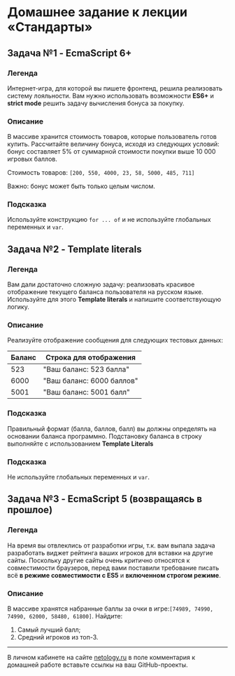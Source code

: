 # Домашнее задание к лекции «Стандарты»

## Задача №1 - EcmaScript 6+

### Легенда

Интернет-игра, для которой вы пишете фронтенд, решила реализовать систему лояльности. Вам нужно использовать возможности **ES6+** и **strict mode** решить задачу вычисления бонуса за покупку.

### Описание

В массиве хранится стоимость товаров, которые пользователь готов купить. Рассчитайте величину бонуса, исходя из следующих условий: бонус составляет 5% от суммарной стоимости покупки выше 10 000 игровых баллов.

Стоимость товаров: `[200, 550, 4000, 23, 58, 5000, 485, 711]`

Важно: бонус может быть только целым числом.

### Подсказка

Используйте конструкцию `for ... of` и не используйте глобальных переменных и `var`.

## Задача №2 - Template literals

### Легенда

Вам дали достаточно сложную задачу: реализовать красивое отображение текущего баланса пользователя на русском языке. Используйте для этого **Template literals** и напишите соответствующую логику.

### Описание

Реализуйте отображение сообщения для следующих тестовых данных:

| Баланс | Строка для отображения |
| --- | --- |
| 523 |"Ваш баланс: 523 балла" |
| 6000 |"Ваш баланс: 6000 баллов" |
| 5001 |"Ваш баланс: 5001 балл" |

### Подсказка

Правильный формат (балла, баллов, балл) вы должны определять на основании баланса программно. Подстановку баланса в строку выполняйте с использованием **Template Literals**

### Подсказка

Не используйте глобальных переменных и `var`.

## Задача №3 - EcmaScript 5 (возвращаясь в прошлое)

### Легенда

На время вы отвлеклись от разработки игры, т.к. вам выпала задача разработать виджет рейтинга ваших игроков для вставки на другие сайты. Поскольку другие сайты очень критично относятся к совместимости браузеров, перед вами поставили требование писать всё **в режиме совместимости с ES5** и **включенном строгом режиме**.

### Описание

В массиве хранятся набранные баллы за очки в игре:`[74989, 74990, 74990, 62000, 58480, 61800]`.
Найдите:
1. Самый лучший балл;
1. Средний игроков из топ-3.

---
В личном кабинете на сайте [netology.ru](http://netology.ru/) в поле комментария к домашней работе вставьте ссылкы на ваш GitHub-проекты.
